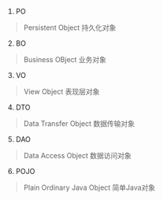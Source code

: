 1. PO
> Persistent Object 持久化对象
2. BO
> Business OBject 业务对象
3. VO
> View Object 表现层对象
4. DTO
> Data Transfer Object 数据传输对象
5. DAO
> Data Access Object 数据访问对象
6. POJO
> Plain Ordinary Java Object 简单Java对象